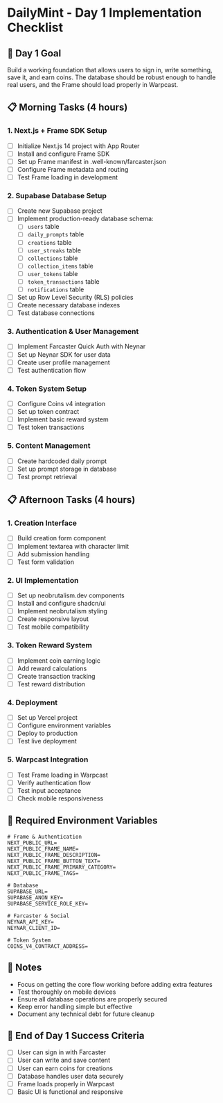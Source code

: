 # DailyMint - Day 1 Implementation Checklist

## 🎯 Day 1 Goal
Build a working foundation that allows users to sign in, write something, save it, and earn coins. The database should be robust enough to handle real users, and the Frame should load properly in Warpcast.

## 📋 Morning Tasks (4 hours)

### 1. Next.js + Frame SDK Setup
- [ ] Initialize Next.js 14 project with App Router
- [ ] Install and configure Frame SDK
- [ ] Set up Frame manifest in .well-known/farcaster.json
- [ ] Configure Frame metadata and routing
- [ ] Test Frame loading in development

### 2. Supabase Database Setup
- [ ] Create new Supabase project
- [ ] Implement production-ready database schema:
  - [ ] `users` table
  - [ ] `daily_prompts` table
  - [ ] `creations` table
  - [ ] `user_streaks` table
  - [ ] `collections` table
  - [ ] `collection_items` table
  - [ ] `user_tokens` table
  - [ ] `token_transactions` table
  - [ ] `notifications` table
- [ ] Set up Row Level Security (RLS) policies
- [ ] Create necessary database indexes
- [ ] Test database connections

### 3. Authentication & User Management
- [ ] Implement Farcaster Quick Auth with Neynar
- [ ] Set up Neynar SDK for user data
- [ ] Create user profile management
- [ ] Test authentication flow

### 4. Token System Setup
- [ ] Configure Coins v4 integration
- [ ] Set up token contract
- [ ] Implement basic reward system
- [ ] Test token transactions

### 5. Content Management
- [ ] Create hardcoded daily prompt
- [ ] Set up prompt storage in database
- [ ] Test prompt retrieval

## 📋 Afternoon Tasks (4 hours)

### 1. Creation Interface
- [ ] Build creation form component
- [ ] Implement textarea with character limit
- [ ] Add submission handling
- [ ] Test form validation

### 2. UI Implementation
- [ ] Set up neobrutalism.dev components
- [ ] Install and configure shadcn/ui
- [ ] Implement neobrutalism styling
- [ ] Create responsive layout
- [ ] Test mobile compatibility

### 3. Token Reward System
- [ ] Implement coin earning logic
- [ ] Add reward calculations
- [ ] Create transaction tracking
- [ ] Test reward distribution

### 4. Deployment
- [ ] Set up Vercel project
- [ ] Configure environment variables
- [ ] Deploy to production
- [ ] Test live deployment

### 5. Warpcast Integration
- [ ] Test Frame loading in Warpcast
- [ ] Verify authentication flow
- [ ] Test input acceptance
- [ ] Check mobile responsiveness

## 🔧 Required Environment Variables
```env
# Frame & Authentication
NEXT_PUBLIC_URL=
NEXT_PUBLIC_FRAME_NAME=
NEXT_PUBLIC_FRAME_DESCRIPTION=
NEXT_PUBLIC_FRAME_BUTTON_TEXT=
NEXT_PUBLIC_FRAME_PRIMARY_CATEGORY=
NEXT_PUBLIC_FRAME_TAGS=

# Database
SUPABASE_URL=
SUPABASE_ANON_KEY=
SUPABASE_SERVICE_ROLE_KEY=

# Farcaster & Social
NEYNAR_API_KEY=
NEYNAR_CLIENT_ID=

# Token System
COINS_V4_CONTRACT_ADDRESS=
```

## 📝 Notes
- Focus on getting the core flow working before adding extra features
- Test thoroughly on mobile devices
- Ensure all database operations are properly secured
- Keep error handling simple but effective
- Document any technical debt for future cleanup

## 🎯 End of Day 1 Success Criteria
- [ ] User can sign in with Farcaster
- [ ] User can write and save content
- [ ] User can earn coins for creations
- [ ] Database handles user data securely
- [ ] Frame loads properly in Warpcast
- [ ] Basic UI is functional and responsive 